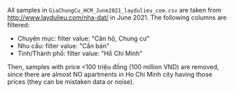 All samples in   `GiaChungCu_HCM_June2021_laydulieu_com.csv` are taken from http://www.laydulieu.com/nha-dat/ in June 2021. The following columns are filtered:

* Chuyên mục: filter value: "Căn hộ, Chung cư"
* Nhu cầu: filter value: "Cần bán"
* Tỉnh/Thành phố: filter value: "Hồ Chí Minh"

Then, samples with price <100 triệu đồng (100 million VND) are removed, since there are almost NO apartments in Ho Chi Minh city having those prices (they can be mistaken data or noise).


